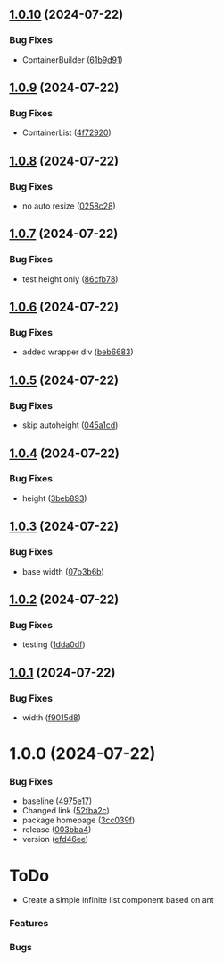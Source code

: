 ## [1.0.10](https://github.com/sjhoeksma/lowcoder-comp-infinite-list/compare/v1.0.9...v1.0.10) (2024-07-22)


### Bug Fixes

* ContainerBuilder ([61b9d91](https://github.com/sjhoeksma/lowcoder-comp-infinite-list/commit/61b9d915c632ea69736e8ff4d8c85cd91d568c0c))

## [1.0.9](https://github.com/sjhoeksma/lowcoder-comp-infinite-list/compare/v1.0.8...v1.0.9) (2024-07-22)


### Bug Fixes

* ContainerList ([4f72920](https://github.com/sjhoeksma/lowcoder-comp-infinite-list/commit/4f729208b9e4ccba0d1de08bdcce82250ca91988))

## [1.0.8](https://github.com/sjhoeksma/lowcoder-comp-infinite-list/compare/v1.0.7...v1.0.8) (2024-07-22)


### Bug Fixes

* no auto resize ([0258c28](https://github.com/sjhoeksma/lowcoder-comp-infinite-list/commit/0258c28ca5714589aaa853bf8b290a57ed188d4c))

## [1.0.7](https://github.com/sjhoeksma/lowcoder-comp-infinite-list/compare/v1.0.6...v1.0.7) (2024-07-22)


### Bug Fixes

* test height only ([86cfb78](https://github.com/sjhoeksma/lowcoder-comp-infinite-list/commit/86cfb7881f699db5430cf5482e8f7631db3b7889))

## [1.0.6](https://github.com/sjhoeksma/lowcoder-comp-infinite-list/compare/v1.0.5...v1.0.6) (2024-07-22)


### Bug Fixes

* added wrapper div ([beb6683](https://github.com/sjhoeksma/lowcoder-comp-infinite-list/commit/beb6683ab2376ae0b294fc22c3ea754a6a3761bf))

## [1.0.5](https://github.com/sjhoeksma/lowcoder-comp-infinite-list/compare/v1.0.4...v1.0.5) (2024-07-22)


### Bug Fixes

* skip autoheight ([045a1cd](https://github.com/sjhoeksma/lowcoder-comp-infinite-list/commit/045a1cd490f9c0b3174a548b91050d209a223c04))

## [1.0.4](https://github.com/sjhoeksma/lowcoder-comp-infinite-list/compare/v1.0.3...v1.0.4) (2024-07-22)


### Bug Fixes

* height ([3beb893](https://github.com/sjhoeksma/lowcoder-comp-infinite-list/commit/3beb893f09797d456d80c845715acbb5392fe10d))

## [1.0.3](https://github.com/sjhoeksma/lowcoder-comp-infinite-list/compare/v1.0.2...v1.0.3) (2024-07-22)


### Bug Fixes

* base width ([07b3b6b](https://github.com/sjhoeksma/lowcoder-comp-infinite-list/commit/07b3b6b5ea2f5a3cc7f559261f98fd5a3797cb36))

## [1.0.2](https://github.com/sjhoeksma/lowcoder-comp-infinite-list/compare/v1.0.1...v1.0.2) (2024-07-22)


### Bug Fixes

* testing ([1dda0df](https://github.com/sjhoeksma/lowcoder-comp-infinite-list/commit/1dda0df8c0763d4eead2f3ac5bb587860979f22a))

## [1.0.1](https://github.com/sjhoeksma/lowcoder-comp-infinite-list/compare/v1.0.0...v1.0.1) (2024-07-22)


### Bug Fixes

* width ([f9015d8](https://github.com/sjhoeksma/lowcoder-comp-infinite-list/commit/f9015d87a192f9b4adf7b33708f23e02a484e4a6))

# 1.0.0 (2024-07-22)


### Bug Fixes

* baseline ([4975e17](https://github.com/sjhoeksma/lowcoder-comp-infinite-list/commit/4975e17ea18246019486db7ce766305ef3536b16))
* Changed link ([52fba2c](https://github.com/sjhoeksma/lowcoder-comp-infinite-list/commit/52fba2c65cbdf7162168d434be013f991b3e42c3))
* package homepage ([3cc039f](https://github.com/sjhoeksma/lowcoder-comp-infinite-list/commit/3cc039ff135e7c87c3ad776dace9ce493026d808))
* release ([003bba4](https://github.com/sjhoeksma/lowcoder-comp-infinite-list/commit/003bba4fd1e8b17e37ff34bf261d446d0c620666))
* version ([efd46ee](https://github.com/sjhoeksma/lowcoder-comp-infinite-list/commit/efd46eebe5d7aec08ea2af3d888dbfeb17743e56))

# ToDo
* Create a simple infinite list component based on ant

### Features

### Bugs
